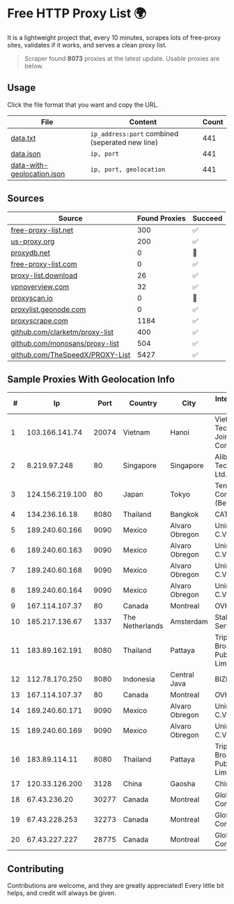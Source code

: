 
# Free HTTP Proxy List 🌍

It is a lightweight project that, every 10 minutes, scrapes lots of free-proxy sites, validates if it works, and serves a clean proxy list.


> Scraper found **8073** proxies at the latest update. Usable proxies are below.

## Usage

Click the file format that you want and copy the URL.


|File|Content|Count|
|----|-------|-----|
|[data.txt](https://raw.githubusercontent.com/themiralay/Proxy-List-World/master/data.txt)|`ip_address:port` combined (seperated new line)|441|
|[data.json](https://raw.githubusercontent.com/themiralay/Proxy-List-World/master/data.json)|`ip, port`|441|
|[data-with-geolocation.json](https://raw.githubusercontent.com/themiralay/Proxy-List-World/master/data-with-geolocation.json)|`ip, port, geolocation`|441|

## Sources

|Source|Found Proxies|Succeed|
|------|-------------|-------|
|[free-proxy-list.net](https://free-proxy-list.net)|300|✅|
|[us-proxy.org](https://www.us-proxy.org)|200|✅|
|[proxydb.net](http://proxydb.net)|0|🚫|
|[free-proxy-list.com](https://free-proxy-list.com/?page=&port=&type%5B%5D=http&type%5B%5D=https&up_time=0&search=Search)|0|✅|
|[proxy-list.download](https://www.proxy-list.download/HTTP)|26|✅|
|[vpnoverview.com](https://vpnoverview.com/privacy/anonymous-browsing/free-proxy-servers)|32|✅|
|[proxyscan.io](https://www.proxyscan.io)|0|🚫|
|[proxylist.geonode.com](https://proxylist.geonode.com/api/proxy-list?limit=300&page=1&sort_by=lastChecked&sort_type=desc&protocols=http,https)|0|✅|
|[proxyscrape.com](https://api.proxyscrape.com/v2/?request=displayproxies&protocol=http&timeout=10000&country=all&ssl=all&anonymity=all)|1184|✅|
|[github.com/clarketm/proxy-list](https://raw.githubusercontent.com/clarketm/proxy-list/master/proxy-list-raw.txt)|400|✅|
|[github.com/monosans/proxy-list](https://raw.githubusercontent.com/monosans/proxy-list/main/proxies/http.txt)|504|✅|
|[github.com/TheSpeedX/PROXY-List](https://raw.githubusercontent.com/TheSpeedX/PROXY-List/master/http.txt)|5427|✅|


## Sample Proxies With Geolocation Info

|#|Ip|Port|Country|City|Internet Service Provider|
|-|--|----|-------|----|-------------------------|
|1|103.166.141.74|20074|Vietnam|Hanoi|Viet NAM Cloud Technology Joint Stock Company|
|2|8.219.97.248|80|Singapore|Singapore|Alibaba (US) Technology Co., Ltd.|
|3|124.156.219.100|80|Japan|Tokyo|Tencent Cloud Computing (Beijing) Co|
|4|134.236.16.18|8080|Thailand|Bangkok|CAT-BB|
|5|189.240.60.166|9090|Mexico|Alvaro Obregon|Uninet S.A. de C.V.|
|6|189.240.60.163|9090|Mexico|Alvaro Obregon|Uninet S.A. de C.V.|
|7|189.240.60.168|9090|Mexico|Alvaro Obregon|Uninet S.A. de C.V.|
|8|189.240.60.164|9090|Mexico|Alvaro Obregon|Uninet S.A. de C.V.|
|9|167.114.107.37|80|Canada|Montreal|OVH SAS|
|10|185.217.136.67|1337|The Netherlands|Amsterdam|Stallion Network Services Limited|
|11|183.89.162.191|8080|Thailand|Pattaya|Triple T Broadband Public Company Limited|
|12|112.78.170.250|8080|Indonesia|Central Java|BIZNET|
|13|167.114.107.37|80|Canada|Montreal|OVH SAS|
|14|189.240.60.171|9090|Mexico|Alvaro Obregon|Uninet S.A. de C.V.|
|15|189.240.60.169|9090|Mexico|Alvaro Obregon|Uninet S.A. de C.V.|
|16|183.89.114.11|8080|Thailand|Pattaya|Triple T Broadband Public Company Limited|
|17|120.33.126.200|3128|China|Gaosha|Chinanet|
|18|67.43.236.20|30277|Canada|Montreal|GloboTech Communications|
|19|67.43.228.253|32273|Canada|Montreal|GloboTech Communications|
|20|67.43.227.227|28775|Canada|Montreal|GloboTech Communications|



## Contributing

Contributions are welcome, and they are greatly appreciated! Every
little bit helps, and credit will always be given.

